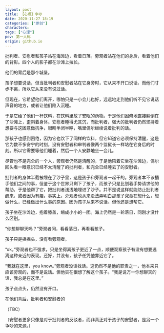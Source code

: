 ```yaml
---
layout: post
title: 【心理】争吵
date: 2020-11-27 18:19
categories: ["原创"]
characters: 
tags: ["心理"]
pov: 第一人称
origin: github.io
---
```


批判者、安慰者和孩子站在海滩边，看着日落。旁观者站在他们的身后，看着他们的背影。四个人的影子都在沙滩上拉长。

他们的背后是那个城堡。

孩子想要说话，但当批判者和安慰者站在它身旁时，它从来不开口说话。而他们寸步不离，所以它从来没有说过话。

但现在，它希望他们离开，哪怕只是一小会儿也好，远远地走到他们听不见它说话声音的地方，或者让他们陷入沉睡。

于是它给了他们一杯饮料，在饮料里放了安眠的药物。于是他们困倦地直接躺倒在了沙滩上，歪斜着身体。安慰者睡得尤其沉，而批判者，强大的批判者仍然坚持着想要与这困意做抗争，眼睛半闭半睁，嘴里偶尔继续说着批判的话。

那孩子也感到困倦，因为它也饮下了同样的饮料，但它知道它必须保持清醒，这是它为数不多安宁的时刻，没有安慰者和审判者像两个监狱长一样站在它身后的时刻。所以它需要等他们睡着，然后一个人安静地坐一会儿。

尽管也不是完全的一个人，旁观者仍然是清醒的，于是他陪着它坐在沙滩边，偶尔回头看一眼意识已经不太清醒了的批判者，和完全已经睡去了的安慰者。

批判者的身体半截被埋在了沙子里，这是孩子和旁观者一起干的。旁观者本不该插手他们之间的事，但鉴于这个世界只剩下了孩子，而孩子只是比划着手势请求他的帮助，于是他帮了它，把批判者浅浅地埋进了沙子。并不是说这样就能防止批判者醒来，或者因为有趣，事实上，旁观者也从来没法弄明白那孩子究竟在想什么，想做什么，已经做出什么事的原因。因为孩子从来不说话。但他还是想帮它。

孩子坐在沙滩边，抱着膝盖，缩成小小的一团。海上仍然是一轮落日，同刚才没什么区别。

“你想聊聊天吗？”旁观者问，看看落日，再看看孩子。

孩子只是摇摇头，没有看旁观者。

“ok。”旁观者也不强求，只是坐得离孩子更近了一点，顺便观察孩子有没有想要逃离这种亲近的表现。还好，并没有，孩子任凭他靠近它了。

“我就在这里，you know。”旁观者没话找话。这仍然不是他的职责之一，他本来只应该旁观的，而不是说话。但他实在很想了解这个孩子。“我是说万一你想聊天的话，我总是在这里。”

孩子点点头，仍然没有开口。

在他们背后，批判者和安慰者的

（TBC）



（安慰者更多只像是对于批判者的反驳者，而非真正对于孩子的安慰者，是另一个争吵的来源。）